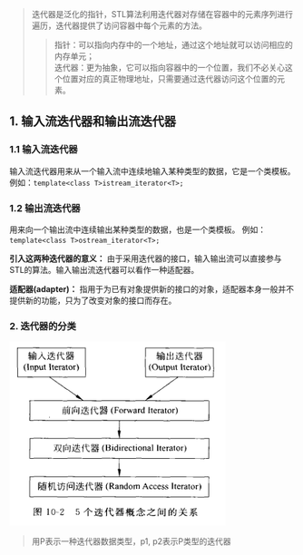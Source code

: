 >迭代器是泛化的指针，STL算法利用迭代器对存储在容器中的元素序列进行遍历，迭代器提供了访问容器中每个元素的方法。
>>指针：可以指向内存中的一个地址，通过这个地址就可以访问相应的内存单元；</br>
>>迭代器：更为抽象，它可以指向容器中的一个位置，我们不必关心这个位置对应的真正物理地址，只需要通过迭代器访问这个位置的元素。
## 1. 输入流迭代器和输出流迭代器
### 1.1 输入流迭代器
输入流迭代器用来从一个输入流中连续地输入某种类型的数据，它是一个类模板。
例如：`template<class T>istream_iterator<T>;`

### 1.2 输出流迭代器
用来向一个输出流中连续输出某种类型的数据，也是一个类模板。
例如：`template<class T>ostream_iterator<T>;`

**引入这两种迭代器的意义：** 由于采用迭代器的接口，输入输出流可以直接参与STL的算法。输入输出流迭代器可以看作一种适配器。

**适配器(adapter)：** 指用于为已有对象提供新的接口的对象，适配器本身一般并不提供新的功能，只为了改变对象的接口而存在。

### 2. 迭代器的分类
![5个迭代器概念之间的关系](./img/5个迭代器概念之间的关系.png)
>用P表示一种迭代器数据类型，p1, p2表示P类型的迭代器